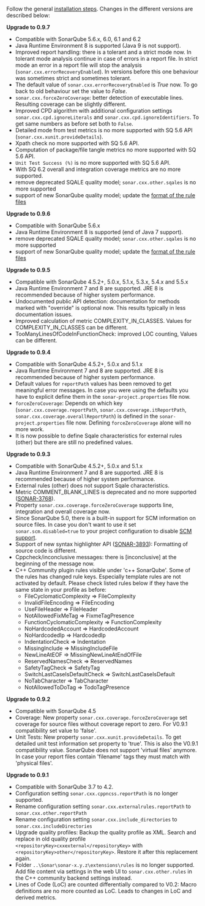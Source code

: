 Follow the general [installation steps](https://github.com/SonarOpenCommunity/sonar-cxx/wiki/Installation). Changes in the different versions are described below:

**Upgrade to 0.9.7**

* Compatible with SonarQube 5.6.x, 6.0, 6.1 and 6.2
* Java Runtime Environment 8 is supported (Java 9 is not support).
* Improved report handling: there is a tolerant and a strict mode now. In tolerant mode analysis continue in case of errors in a report file. In strict mode an error in a report file will stop the analysis (`sonar.cxx.errorRecoveryEnabled`). In versions before this one behaviour was sometimes strict and sometimes tolerant.
* The default value of `sonar.cxx.errorRecoveryEnabled` is *True* now. To go back to old behaviour set the value to *False*.
* `sonar.cxx.forceZeroCoverage`: better detection of executable lines. Resulting coverage can be slightly different.
* Improved CPD algorithm with additional configuration settings `sonar.cxx.cpd.ignoreLiterals` and `sonar.cxx.cpd.ignoreIdentifiers`. To get same numbers as before set both to `False`.
* Detailed mode from test metrics is no more supported with SQ 5.6 API (`sonar.cxx.xunit.provideDetails`).
* Xpath check no more supported with SQ 5.6 API.
* Computation of package/file tangle metrics no more supported with SQ 5.6 API.
* `Unit Test Success (%)` is no more supported with SQ 5.6 API.
* With SQ 6.2 overall and integration coverage metrics are no more supported.
* remove deprecated SQALE quality model; `sonar.cxx.other.sqales` is no more supported
* support of new SonarQube quality model; update the [format of the rule files](https://github.com/SonarOpenCommunity/sonar-cxx/wiki/Extending-the-code-analysis#the-format-of-the-rules-file)

**Upgrade to 0.9.6**

* Compatible with SonarQube 5.6.x
* Java Runtime Environment 8 is supported (end of Java 7 support).
* remove deprecated SQALE quality model; `sonar.cxx.other.sqales` is no more supported
* support of new SonarQube quality model; update the [format of the rule files](https://github.com/SonarOpenCommunity/sonar-cxx/wiki/Extending-the-code-analysis#the-format-of-the-rules-file)

**Upgrade to 0.9.5**

* Compatible with SonarQube 4.5.2+, 5.0.x, 5.1.x, 5.3.x, 5.4.x and 5.5.x
* Java Runtime Environment 7 and 8 are supported. JRE 8 is recommended because of higher system performance.
* Undocumented public API detection: documentation for methods marked with "override" is optional now. This results typically in less documentation issues.
* Improved calculation of metric COMPLEXITY_IN_CLASSES. Values for COMPLEXITY_IN_CLASSES can be different.
* TooManyLinesOfCodeInFunctionCheck: improved LOC counting, Values can be different.

**Upgrade to 0.9.4**

* Compatible with SonarQube 4.5.2+, 5.0.x and 5.1.x
* Java Runtime Environment 7 and 8 are supported. JRE 8 is recommended because of higher system performance.
* Default values for ```reportPath``` values has been removed to get meaningful error messages. In case you were using the defaults you have to explicit define them in the ```sonar-project.properties``` file now.
* ```forceZeroCoverage```: Depends on which key (```sonar.cxx.coverage.reportPath```, ```sonar.cxx.coverage.itReportPath```, ```sonar.cxx.coverage.overallReportPath```) is defined in the ```sonar-project.properties``` file now. Defining ```forceZeroCoverage``` alone will no more work.
* It is now possible to define Sqale characteristics for external rules (other) but there are still no predefined values.


**Upgrade to 0.9.3**

* Compatible with SonarQube 4.5.2+, 5.0.x and 5.1.x
* Java Runtime Environment 7 and 8 are supported. JRE 8 is recommended because of higher system performance.
* External rules (other) does not support Sqale characteristics.
* Metric COMMENT_BLANK_LINES is deprecated and no more supported ([SONAR-3768](https://jira.codehaus.org/browse/SONAR-3768)).
* Property ```sonar.cxx.coverage.forceZeroCoverage``` supports line, integration and overall coverage now. 
* Since SonarQube 5.0, there is a built-in support for SCM information on source files. In case you don't want to use it set ```sonar.scm.disabled=true``` to your project configuration to disable [SCM support](http://docs.sonarqube.org/display/SONAR/SCM+support).
* Support of new syntax highlighter API ([SONAR-3893](https://jira.codehaus.org/browse/SONAR-3893)): Formatting of source code is different.
* Cppcheck/inconclusive messages: there is [inconclusive] at the beginning of the message now.
* C++ Community plugin rules visible under 'c++ SonarQube'. Some of the rules has changed rule keys. Especially template rules are not activated by default. Please check listed rules below if they have the same state in your profile as before:
  * FileCyclomaticComplexity => FileComplexity
  * InvalidFileEncoding => FileEncoding
  * UseFileHeader => FileHeader
  * NotAllowedFixMeTag => FixmeTagPresence
  * FunctionCyclomaticComplexity => FunctionComplexity
  * NoHardcodedAccount => HardcodedAccount
  * NoHardcodedIp => HardcodedIp
  * IndentationCheck => Indentation
  * MissingInclude => MissingIncludeFile
  * NewLineAtEOF => MissingNewLineAtEndOfFile
  * ReservedNamesCheck => ReservedNames
  * SafetyTagCheck => SafetyTag
  * SwitchLastCaseIsDefaultCheck => SwitchLastCaseIsDefault
  * NoTabCharacter => TabCharacter
  * NotAllowedToDoTag => TodoTagPresence


**Upgrade to 0.9.2**

* Compatible with SonarQube 4.5
* Coverage: New property ```sonar.cxx.coverage.forceZeroCoverage``` set coverage for source files without coverage report to zero. For V0.9.1 compatibility set value to 'false'.
* Unit Tests: New property ```sonar.cxx.xunit.provideDetails```. To get detailed unit test information set property to 'true'. This is also the V0.9.1 compatibility value. SonarQube does not support 'virtual files' anymore. In case your report files contain 'filename' tags they must match with 'physical files'.


**Upgrade to 0.9.1**

* Compatible with SonarQube 3.7 to 4.2.
* Configuration setting ```sonar.cxx.cppncss.reportPath``` is no longer supported.
* Rename configuration setting ```sonar.cxx.externalrules.reportPath``` to ```sonar.cxx.other.reportPath```
* Rename configuration setting ```sonar.cxx.include_directories``` to ```sonar.cxx.includeDirectories```
* Upgrade quality profiles: Backup the quality profile as XML. Search and replace in old quality profile ```<repositoryKey>cxxexternal</repositoryKey>``` with ```<repositoryKey>other</repositoryKey>```. Restore it after this replacement again.
* Folder ```..\Sonar\sonar-x.y.z\extensions\rules``` is no longer supported. Add file content via settings in the web UI to ```sonar.cxx.other.rules``` in the C++ community backend settings instead.
* Lines of Code (LoC) are counted differentially compared to V0.2: Macro definitions are no more counted as LoC. Leads to changes in LoC and derived metrics.